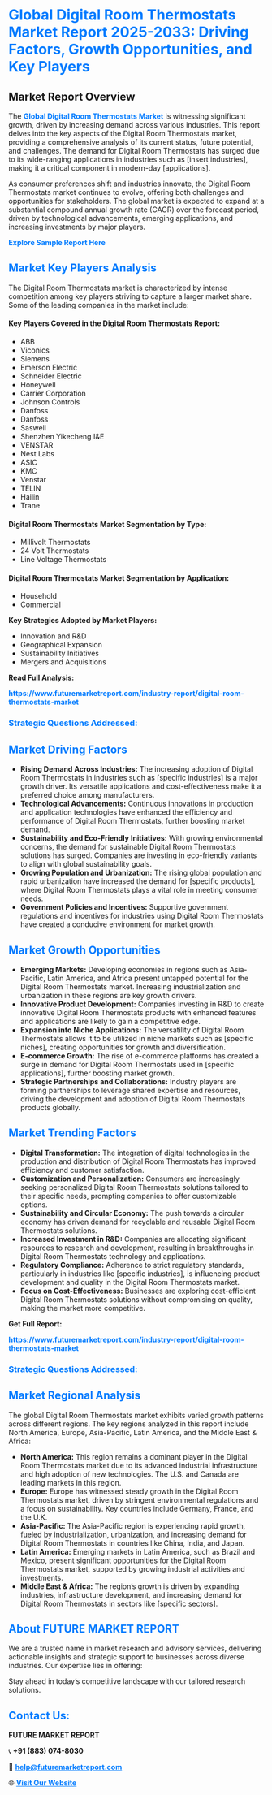 <h1 style="color: #007BFF;">Global Digital Room Thermostats Market Report 2025-2033: Driving Factors, Growth Opportunities, and Key Players</h1>

<section id="overview">
<h2>Market Report Overview</h2>
<p>The <a href="https://www.futuremarketreport.com/industry-report/digital-room-thermostats-market" style="color: #007BFF; text-decoration: none;"><strong>Global Digital Room Thermostats Market</strong></a> is witnessing significant growth, driven by increasing demand across various industries. This report delves into the key aspects of the Digital Room Thermostats market, providing a comprehensive analysis of its current status, future potential, and challenges. The demand for Digital Room Thermostats has surged due to its wide-ranging applications in industries such as [insert industries], making it a critical component in modern-day [applications].</p>
<p>As consumer preferences shift and industries innovate, the Digital Room Thermostats market continues to evolve, offering both challenges and opportunities for stakeholders. The global market is expected to expand at a substantial compound annual growth rate (CAGR) over the forecast period, driven by technological advancements, emerging applications, and increasing investments by major players.</p>
</section>

<section id="overview">
<p><a href="https://www.futuremarketreport.com/request-sample/reportId=76686" style="color: #007BFF; text-decoration: none;"><strong>Explore Sample Report Here</strong></a></p>
</section>

<section id="key-players">
<h2 style="color: #007BFF;">Market Key Players Analysis</h2>
<p>The Digital Room Thermostats market is characterized by intense competition among key players striving to capture a larger market share. Some of the leading companies in the market include:</p>
<h4>Key Players Covered in the Digital Room Thermostats Report:</h4>
<ul><li>ABB</li><li>Viconics</li><li>Siemens</li><li>Emerson Electric</li><li>Schneider Electric</li><li>Honeywell</li><li>Carrier Corporation</li><li>Johnson Controls</li><li>Danfoss</li><li>Danfoss</li><li>Saswell</li><li>Shenzhen Yikecheng I&amp;E</li><li>VENSTAR</li><li>Nest Labs</li><li>ASIC</li><li>KMC</li><li>Venstar</li><li>TELIN</li><li>Hailin</li><li>Trane</li></ul>
<h4>Digital Room Thermostats Market Segmentation by Type:</h4>
<ul><li>Millivolt Thermostats</li><li>24 Volt Thermostats</li><li>Line Voltage Thermostats</li></ul>

<h4>Digital Room Thermostats Market Segmentation by Application:</h4>
<ul><li>Household</li><li>Commercial</li></ul>
<p><strong>Key Strategies Adopted by Market Players:</strong></p>
<ul>
<li>Innovation and R&D</li>
<li>Geographical Expansion</li>
<li>Sustainability Initiatives</li>
<li>Mergers and Acquisitions</li>
</ul>
</section>

<section>
<p><strong>Read Full Analysis: </strong></p><a href="https://www.futuremarketreport.com/industry-report/digital-room-thermostats-market" style="color: #007BFF; text-decoration: none;"><strong>https://www.futuremarketreport.com/industry-report/digital-room-thermostats-market</strong></a>
<h3 style="color: #007BFF;">Strategic Questions Addressed:</h3>
</section>

<section id="driving-factors">
<h2 style="color: #007BFF;">Market Driving Factors</h2>
<ul>
<li><strong>Rising Demand Across Industries:</strong> The increasing adoption of Digital Room Thermostats in industries such as [specific industries] is a major growth driver. Its versatile applications and cost-effectiveness make it a preferred choice among manufacturers.</li>
<li><strong>Technological Advancements:</strong> Continuous innovations in production and application technologies have enhanced the efficiency and performance of Digital Room Thermostats, further boosting market demand.</li>
<li><strong>Sustainability and Eco-Friendly Initiatives:</strong> With growing environmental concerns, the demand for sustainable Digital Room Thermostats solutions has surged. Companies are investing in eco-friendly variants to align with global sustainability goals.</li>
<li><strong>Growing Population and Urbanization:</strong> The rising global population and rapid urbanization have increased the demand for [specific products], where Digital Room Thermostats plays a vital role in meeting consumer needs.</li>
<li><strong>Government Policies and Incentives:</strong> Supportive government regulations and incentives for industries using Digital Room Thermostats have created a conducive environment for market growth.</li>
</ul>
</section>

<section id="growth-opportunities">
<h2 style="color: #007BFF;">Market Growth Opportunities</h2>
<ul>
<li><strong>Emerging Markets:</strong> Developing economies in regions such as Asia-Pacific, Latin America, and Africa present untapped potential for the Digital Room Thermostats market. Increasing industrialization and urbanization in these regions are key growth drivers.</li>
<li><strong>Innovative Product Development:</strong> Companies investing in R&D to create innovative Digital Room Thermostats products with enhanced features and applications are likely to gain a competitive edge.</li>
<li><strong>Expansion into Niche Applications:</strong> The versatility of Digital Room Thermostats allows it to be utilized in niche markets such as [specific niches], creating opportunities for growth and diversification.</li>
<li><strong>E-commerce Growth:</strong> The rise of e-commerce platforms has created a surge in demand for Digital Room Thermostats used in [specific applications], further boosting market growth.</li>
<li><strong>Strategic Partnerships and Collaborations:</strong> Industry players are forming partnerships to leverage shared expertise and resources, driving the development and adoption of Digital Room Thermostats products globally.</li>
</ul>
</section>

<section id="trending-factors">
<h2 style="color: #007BFF;">Market Trending Factors</h2>
<ul>
<li><strong>Digital Transformation:</strong> The integration of digital technologies in the production and distribution of Digital Room Thermostats has improved efficiency and customer satisfaction.</li>
<li><strong>Customization and Personalization:</strong> Consumers are increasingly seeking personalized Digital Room Thermostats solutions tailored to their specific needs, prompting companies to offer customizable options.</li>
<li><strong>Sustainability and Circular Economy:</strong> The push towards a circular economy has driven demand for recyclable and reusable Digital Room Thermostats solutions.</li>
<li><strong>Increased Investment in R&D:</strong> Companies are allocating significant resources to research and development, resulting in breakthroughs in Digital Room Thermostats technology and applications.</li>
<li><strong>Regulatory Compliance:</strong> Adherence to strict regulatory standards, particularly in industries like [specific industries], is influencing product development and quality in the Digital Room Thermostats market.</li>
<li><strong>Focus on Cost-Effectiveness:</strong> Businesses are exploring cost-efficient Digital Room Thermostats solutions without compromising on quality, making the market more competitive.</li>
</ul>
</section>

<section>
<p><strong>Get Full Report: </strong></p><a href="https://www.futuremarketreport.com/industry-report/digital-room-thermostats-market" style="color: #007BFF; text-decoration: none;"><strong>https://www.futuremarketreport.com/industry-report/digital-room-thermostats-market</strong></a>
<h3 style="color: #007BFF;">Strategic Questions Addressed:</h3>
</section>


<section id="regional-analysis">
<h2 style="color: #007BFF;">Market Regional Analysis</h2>
<p>The global Digital Room Thermostats market exhibits varied growth patterns across different regions. The key regions analyzed in this report include North America, Europe, Asia-Pacific, Latin America, and the Middle East & Africa:</p>
<ul>
<li><strong>North America:</strong> This region remains a dominant player in the Digital Room Thermostats market due to its advanced industrial infrastructure and high adoption of new technologies. The U.S. and Canada are leading markets in this region.</li>
<li><strong>Europe:</strong> Europe has witnessed steady growth in the Digital Room Thermostats market, driven by stringent environmental regulations and a focus on sustainability. Key countries include Germany, France, and the U.K.</li>
<li><strong>Asia-Pacific:</strong> The Asia-Pacific region is experiencing rapid growth, fueled by industrialization, urbanization, and increasing demand for Digital Room Thermostats in countries like China, India, and Japan.</li>
<li><strong>Latin America:</strong> Emerging markets in Latin America, such as Brazil and Mexico, present significant opportunities for the Digital Room Thermostats market, supported by growing industrial activities and investments.</li>
<li><strong>Middle East & Africa:</strong> The region’s growth is driven by expanding industries, infrastructure development, and increasing demand for Digital Room Thermostats in sectors like [specific sectors].</li>
</ul>
</section>

<footer>
<h2 style="color: #007BFF;">About FUTURE MARKET REPORT</h2>
<p>We are a trusted name in market research and advisory services, delivering actionable insights and strategic support to businesses across diverse industries. Our expertise lies in offering:</p>

<p>Stay ahead in today’s competitive landscape with our tailored research solutions.</p>

<h2 style="color: #007BFF;">Contact Us:</h2>
<p><strong>FUTURE MARKET REPORT</strong></p>
<p>📞 <strong>+91 (883) 074-8030</strong></p>
<p>📧 <strong><a href="mailto:help@futuremarketreport.com" style="color: #007BFF;">help@futuremarketreport.com</a></strong></p>
<p>🌐 <strong><a href="https://www.futuremarketreport.com/" style="color: #007BFF;">Visit Our Website</a></strong></p>
</footer>